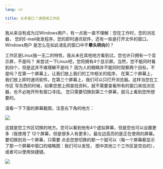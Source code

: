 ```yaml
---
lang: cn

title: 太多窗口？请使用工作区
---
```


我从来没有成为过Windows用户，有一点我一直不理解：您在工作时，您的浏览器，
您的E-mail收发程序，您的即时通讯软件，还有一些是打开文件的窗口，Windows用户
是怎么在如此凌乱的窗口中不<b>晕头转向</b>的？

工作区是Linux独一无二的特性，我从未在其他地方看到过。您也许只拥有一个显示屏，不是吗？
来尝试一下Linux吧，您将拥有4个显示屏。当然，您不能同时看到四个，但是这并不难理解不是吗？
因为人的眼睛并不能同时观察两个目标，不是吗？在第一个屏幕上，让我们放上我们的工作相关的程序，
在第二个屏幕上，我们放上即时通讯软件。在第三个屏幕上，我们可以只打开浏览器。这样当您在工作区
写东西的时候，如果您想上网查找资料，就不需要查看所有的窗口来找浏览器，也不必拖开所有窗口寻找。
您只需要切换到第三个屏幕，就马上看到您所想要的。

请看一下下面的屏幕截图，注意右下角的地方：

<img src="Images/workspaces.png" border="0"/>

这就是您工作区切换的地方。您可以看到他有4个虚拟屏幕，但是您也可以设置更多（我使用了
12个屏幕，但是很多人有更多）。最左边高亮的是正在使用的屏幕。要切换到另一个屏幕，只需要
点击您想切换的那一个就可以（每一个屏幕都显示了那一个屏幕中窗口的缩略图：我们可以发现，
图中其他三个工作区是空白的），或者可以使用快捷键。

<img src="Images/workspaces_full.png" border="0"/>




